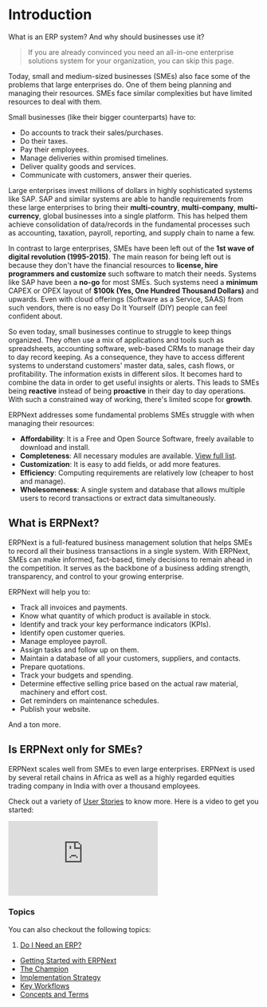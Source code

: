 <!-- add-breadcrumbs -->
# Introduction

<p class='lead'>What is an ERP system? And why should businesses use it?</p>

> If you are already convinced you need an all-in-one enterprise solutions system for your organization, you can skip this page.

Today, small and medium-sized businesses (SMEs) also face some of the problems that large enterprises do. One of them being planning and managing their resources. SMEs face similar complexities but have limited resources to deal with them.

Small businesses (like their bigger counterparts) have to:

- Do accounts to track their sales/purchases.
- Do their taxes.
- Pay their employees.
- Manage deliveries within promised timelines.
- Deliver quality goods and services.
- Communicate with customers, answer their queries.

Large enterprises invest millions of dollars in highly sophisticated systems like SAP. SAP and similar systems are able to handle requirements from these large enterprises to bring their **multi-country**, **multi-company**, **multi-currency**, global businesses into a single platform. This has helped them achieve consolidation of data/records in the fundamental processes such as accounting, taxation, payroll, reporting, and supply chain to name a few.

In contrast to large enterprises, SMEs have been left out of the **1st wave of digital revolution (1995-2015)**. The main reason for being left out is because they don't have the financial resources to **license, hire programmers and customize** such software to match their needs. Systems like SAP have been a **no-go** for most SMEs. Such systems need a **minimum** CAPEX or OPEX layout of **$100k (Yes, One Hundred Thousand Dollars)** and upwards. Even with cloud offerings (Software as a Service, SAAS) from such vendors, there is no easy Do It Yourself (DIY) people can feel confident about.

So even today, small businesses continue to struggle to keep things organized. They often use a mix of applications and tools such as spreadsheets, accounting software, web-based CRMs to manage their day to day record keeping. As a consequence, they have to access different systems to understand customers' master data, sales, cash flows, or profitability. The information exists in different silos. It becomes hard to combine the data in order to get useful insights or alerts. This leads to SMEs being **reactive** instead of being **proactive** in their day to day operations. With such a constrained way of working, there's limited scope for **growth**.

ERPNext addresses some fundamental problems SMEs struggle with when managing their resources:

- **Affordability**: It is a Free and Open Source Software, freely available to download and install.
- **Completeness**: All necessary modules are available. [View full list](https://erpnext.com/docs/user/manual/en "ERPNext User Manual").
- **Customization**: It is easy to add fields, or add more features.
- **Efficiency**: Computing requirements are relatively low (cheaper to host and manage).
- **Wholesomeness**: A single system and database that allows multiple users to record transactions or extract data simultaneously.

## What is ERPNext?

ERPNext is a full-featured business management solution that helps SMEs to record all their business transactions in a single system. With ERPNext, SMEs can make informed, fact-based, timely decisions to remain ahead in the competition. It serves as the backbone of a business adding strength, transparency, and control to your growing enterprise.

ERPNext will help you to:

- Track all invoices and payments.
- Know what quantity of which product is available in stock.
- Identify and track your key performance indicators (KPIs).
- Identify open customer queries.
- Manage employee payroll.
- Assign tasks and follow up on them.
- Maintain a database of all your customers, suppliers, and contacts.
- Prepare quotations.
- Track your budgets and spending.
- Determine effective selling price based on the actual raw material, machinery and effort cost.
- Get reminders on maintenance schedules.
- Publish your website.

And a ton more.

## Is ERPNext only for SMEs?

ERPNext scales well from SMEs to even large enterprises. ERPNext is used by several retail chains in Africa as well as a highly regarded equities trading company in India with over a thousand employees.

Check out a variety of [User Stories](https://erpnext.org/stories) to know more.
Here is a video to get you started:


<div>
  <div class='embed-container'>
    <iframe src='https://www.youtube.com/embed/j60xyNFqX_A' frameborder='0' allowfullscreen>
    </iframe>
  </div>
</div>

### Topics
You can also checkout the following topics:

1. [Do I Need an ERP?](/docs/user/manual/en/introduction/do-i-need-an-erp)
- [Getting Started with ERPNext](/docs/user/manual/en/introduction/getting-started-with-erpnext)
- [The Champion](/docs/user/manual/en/introduction/the-champion)
- [Implementation Strategy](/docs/user/manual/en/introduction/implementation-strategy)
- [Key Workflows](/docs/user/manual/en/introduction/key-workflows)
- [Concepts and Terms](/docs/user/manual/en/introduction/concepts-and-terms)
